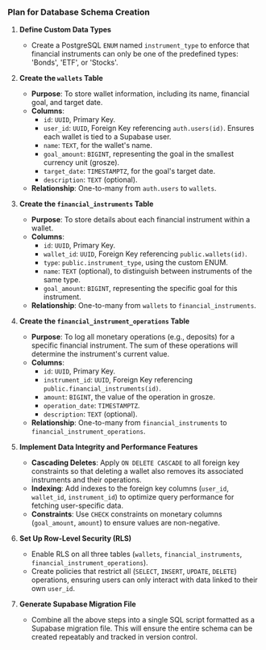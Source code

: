 ### Plan for Database Schema Creation

1.  **Define Custom Data Types**
    *   Create a PostgreSQL `ENUM` named `instrument_type` to enforce that financial instruments can only be one of the predefined types: 'Bonds', 'ETF', or 'Stocks'.

2.  **Create the `wallets` Table**
    *   **Purpose**: To store wallet information, including its name, financial goal, and target date.
    *   **Columns**:
        *   `id`: `UUID`, Primary Key.
        *   `user_id`: `UUID`, Foreign Key referencing `auth.users(id)`. Ensures each wallet is tied to a Supabase user.
        *   `name`: `TEXT`, for the wallet's name.
        *   `goal_amount`: `BIGINT`, representing the goal in the smallest currency unit (grosze).
        *   `target_date`: `TIMESTAMPTZ`, for the goal's target date.
        *   `description`: `TEXT` (optional).
    *   **Relationship**: One-to-many from `auth.users` to `wallets`.

3.  **Create the `financial_instruments` Table**
    *   **Purpose**: To store details about each financial instrument within a wallet.
    *   **Columns**:
        *   `id`: `UUID`, Primary Key.
        *   `wallet_id`: `UUID`, Foreign Key referencing `public.wallets(id)`.
        *   `type`: `public.instrument_type`, using the custom ENUM.
        *   `name`: `TEXT` (optional), to distinguish between instruments of the same type.
        *   `goal_amount`: `BIGINT`, representing the specific goal for this instrument.
    *   **Relationship**: One-to-many from `wallets` to `financial_instruments`.

4.  **Create the `financial_instrument_operations` Table**
    *   **Purpose**: To log all monetary operations (e.g., deposits) for a specific financial instrument. The sum of these operations will determine the instrument's current value.
    *   **Columns**:
        *   `id`: `UUID`, Primary Key.
        *   `instrument_id`: `UUID`, Foreign Key referencing `public.financial_instruments(id)`.
        *   `amount`: `BIGINT`, the value of the operation in grosze.
        *   `operation_date`: `TIMESTAMPTZ`.
        *   `description`: `TEXT` (optional).
    *   **Relationship**: One-to-many from `financial_instruments` to `financial_instrument_operations`.

5.  **Implement Data Integrity and Performance Features**
    *   **Cascading Deletes**: Apply `ON DELETE CASCADE` to all foreign key constraints so that deleting a wallet also removes its associated instruments and their operations.
    *   **Indexing**: Add indexes to the foreign key columns (`user_id`, `wallet_id`, `instrument_id`) to optimize query performance for fetching user-specific data.
    *   **Constraints**: Use `CHECK` constraints on monetary columns (`goal_amount`, `amount`) to ensure values are non-negative.

6.  **Set Up Row-Level Security (RLS)**
    *   Enable RLS on all three tables (`wallets`, `financial_instruments`, `financial_instrument_operations`).
    *   Create policies that restrict all (`SELECT`, `INSERT`, `UPDATE`, `DELETE`) operations, ensuring users can only interact with data linked to their own `user_id`.

7.  **Generate Supabase Migration File**
    *   Combine all the above steps into a single SQL script formatted as a Supabase migration file. This will ensure the entire schema can be created repeatably and tracked in version control.
